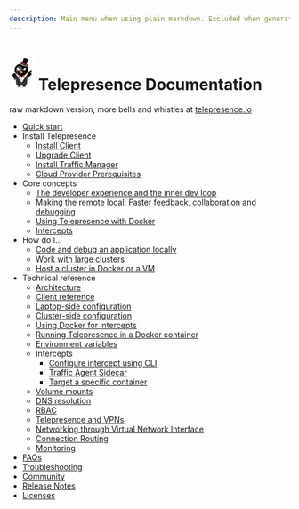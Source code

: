 ```yaml
---
description: Main menu when using plain markdown. Excluded when generating the website
---
```

# <img src="images/logo.png" height="64px"/> Telepresence Documentation
raw markdown version, more bells and whistles at [telepresence.io](https://telepresence.io)

- [Quick start](quick-start.md)
- Install Telepresence
  - [Install Client](install/client.md)
  - [Upgrade Client](install/upgrade.md)
  - [Install Traffic Manager](install/manager.md)
  - [Cloud Provider Prerequisites](install/cloud.md)
- Core concepts
  - [The developer experience and the inner dev loop](concepts/devloop.md)
  - [Making the remote local: Faster feedback, collaboration and debugging](concepts/faster.md)
  - [Using Telepresence with Docker](howtos/docker.md)
  - [Intercepts](concepts/intercepts.md)
- How do I...
  - [Code and debug an application locally](howtos/intercepts.md)
  - [Work with large clusters](howtos/large-clusters.md)
  - [Host a cluster in Docker or a VM](howtos/cluster-in-vm.md)
- Technical reference
  - [Architecture](reference/architecture.md)
  - [Client reference](reference/client.md)
  - [Laptop-side configuration](reference/config.md)
  - [Cluster-side configuration](reference/cluster-config.md)
  - [Using Docker for intercepts](reference/docker-run.md)
  - [Running Telepresence in a Docker container](reference/inside-container.md)
  - [Environment variables](reference/environment.md)
  - Intercepts
    - [Configure intercept using CLI](reference/intercepts/cli.md)
    - [Traffic Agent Sidecar](reference/intercepts/sidecar.md)
    - [Target a specific container](reference/intercepts/container.md)
  - [Volume mounts](reference/volume.md)
  - [DNS resolution](reference/dns.md)
  - [RBAC](reference/rbac.md)
  - [Telepresence and VPNs](reference/vpn.md)
  - [Networking through Virtual Network Interface](reference/tun-device.md)
  - [Connection Routing](reference/routing.md)
  - [Monitoring](reference/monitoring.md)
- [FAQs](faqs.md)
- [Troubleshooting](troubleshooting.md)
- [Community](community.md)
- [Release Notes](release-notes.md)
- [Licenses](licenses.md)
